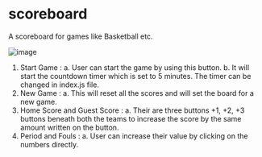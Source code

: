 # scoreboard
A scoreboard for games like Basketball etc.

![image](https://user-images.githubusercontent.com/54746218/218775547-93fbae76-62e3-4f13-888e-6a1703d0ac56.png)

1. Start Game : 
   a. User can start the game by using this button.
   b. It will start the countdown timer which is set to 5 minutes. The timer can be changed in index.js file.
2. New Game :
   a. This will reset all the scores and will set the board for a new game.
3. Home Score and Guest Score : 
   a. Their are three buttons +1, +2, +3 buttons beneath both the teams to increase the score by the same amount written on the button.
4. Period and Fouls :
   a. User can increase their value by clicking on the numbers directly.
